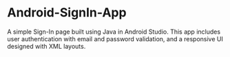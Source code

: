 # Android-SignIn-App
A simple Sign-In page built using Java in Android Studio. This app includes user authentication with email and password validation, and a responsive UI designed with XML layouts.
